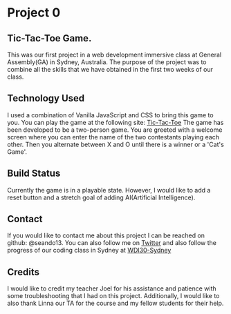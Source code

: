 # Project 0

## Tic-Tac-Toe Game.
This was our first project in a web development immersive class at General Assembly(GA) in Sydney, Australia. The purpose of the project was to combine all the skills that we have obtained in the first two weeks of our class.

## Technology Used
I used a combination of Vanilla JavaScript and CSS to bring this game to you. You can play the game at the following site: <a href="https://seando13.github.io/Project0/index.html" target="_blank" rel="noopener">Tic-Tac-Toe</a> The game has been developed to be a two-person game. You are greeted with a welcome screen where you can enter the name of the two contestants playing each other. Then you alternate between X and O until there is a winner or a 'Cat's Game'.

## Build Status
Currently the game is in a playable state. However, I would like to add a reset button and a stretch goal of adding AI(Artificial Intelligence).

## Contact
If you would like to contact me about this project I can be reached on github: @seando13. You can also follow me on <a href="https://twitter.com/seando49" target="_blank" rel="noopener">Twitter</a> and also follow the progress of our coding class in Sydney at <a href="https://wordpress.com/view/wdi30.wordpress.com" target="_blank" rel="noopener">WDI30-Sydney</a>

## Credits
I would like to credit my teacher Joel for his assistance and patience with some troubleshooting that I had on this project. Additionally, I would like to also thank Linna our TA for the course and my fellow students for their help.

